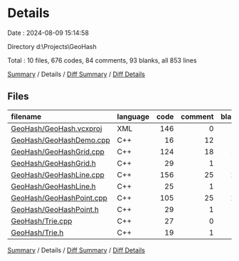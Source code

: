 # Details

Date : 2024-08-09 15:14:58

Directory d:\\Projects\\GeoHash

Total : 10 files,  676 codes, 84 comments, 93 blanks, all 853 lines

[Summary](results.md) / Details / [Diff Summary](diff.md) / [Diff Details](diff-details.md)

## Files
| filename | language | code | comment | blank | total |
| :--- | :--- | ---: | ---: | ---: | ---: |
| [GeoHash/GeoHash.vcxproj](/GeoHash/GeoHash.vcxproj) | XML | 146 | 0 | 0 | 146 |
| [GeoHash/GeoHashDemo.cpp](/GeoHash/GeoHashDemo.cpp) | C++ | 16 | 12 | 6 | 34 |
| [GeoHash/GeoHashGrid.cpp](/GeoHash/GeoHashGrid.cpp) | C++ | 124 | 18 | 17 | 159 |
| [GeoHash/GeoHashGrid.h](/GeoHash/GeoHashGrid.h) | C++ | 29 | 1 | 3 | 33 |
| [GeoHash/GeoHashLine.cpp](/GeoHash/GeoHashLine.cpp) | C++ | 156 | 25 | 28 | 209 |
| [GeoHash/GeoHashLine.h](/GeoHash/GeoHashLine.h) | C++ | 25 | 1 | 3 | 29 |
| [GeoHash/GeoHashPoint.cpp](/GeoHash/GeoHashPoint.cpp) | C++ | 105 | 25 | 25 | 155 |
| [GeoHash/GeoHashPoint.h](/GeoHash/GeoHashPoint.h) | C++ | 29 | 1 | 4 | 34 |
| [GeoHash/Trie.cpp](/GeoHash/Trie.cpp) | C++ | 27 | 0 | 3 | 30 |
| [GeoHash/Trie.h](/GeoHash/Trie.h) | C++ | 19 | 1 | 4 | 24 |

[Summary](results.md) / Details / [Diff Summary](diff.md) / [Diff Details](diff-details.md)